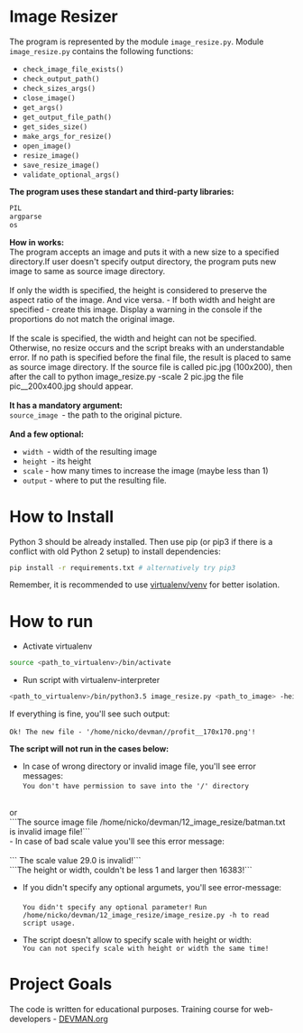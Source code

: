 # Image Resizer

The program is represented by the module ```image_resize.py```.
Module ```image_resize.py``` contains the following functions:

- ```check_image_file_exists()```
- ```check_output_path()```
- ```check_sizes_args()```
- ```close_image()```
- ```get_args()```
- ```get_output_file_path()```
- ```get_sides_size()```
- ```make_args_for_resize()```
- ```open_image()```
- ```resize_image()```
- ```save_resize_image()```
- ```validate_optional_args()```

**The program uses these standart and third-party libraries:**

```python
PIL
argparse
os
```
**How in works:**<br/>
The program accepts an image and puts it with a new size to a specified directory.If user doesn't specify output directory, the program puts new image to same as source image directory.<br/><br/>
If only the width is specified, the height is considered to preserve the aspect ratio of the image. And vice versa. - If both width and height are specified - create this image. Display a warning in the console if the proportions do not match the original image.<br/><br/>
    If the scale is specified, the width and height can not be specified. Otherwise, no resize occurs and the script breaks with an understandable error.
    If no path is specified before the final file, the result is placed to same as source image directory. If the source file is called pic.jpg (100x200), then after the call to python image_resize.py -scale 2 pic.jpg the file pic__200x400.jpg should appear.<br/><br/>
**It has a mandatory argument:**<br/>
```source_image ```- the path to the original picture. <br/><br/>
**And a few optional:** 
- ```width ```- width of the resulting image 
- ```height ```- its height
- ```scale``` - how many times to increase the image (maybe less than 1) 
- ```output``` - where to put the resulting file. 


# How to Install

Python 3 should be already installed. Then use pip (or pip3 if there is a conflict with old Python 2 setup) to install dependencies:

```bash
pip install -r requirements.txt # alternatively try pip3
```

Remember, it is recommended to use [virtualenv/venv](https://devman.org/encyclopedia/pip/pip_virtualenv/) for better isolation.

# How to run
- Activate virtualenv
``` bash
source <path_to_virtualenv>/bin/activate
```
- Run script with virtualenv-interpreter
```bash
<path_to_virtualenv>/bin/python3.5 image_resize.py <path_to_image> -height 170 
```
If everything is fine, you'll see such output:<br/><br/>
```Ok! The new file - '/home/nicko/devman//profit__170x170.png'!```

**The script will not run in the cases below:**

- In case of wrong directory or invalid image file, you'll see error messages:<br/>
```You don't have permission to save into the '/' directory```
<br/>
or <br/>
```The source image file /home/nicko/devman/12_image_resize/batman.txt is invalid image file!```<br/>
- In case of bad scale value you'll see this error message:<br/><br/>
``` The scale value 29.0 is invalid!```<br/>
```The height or width, couldn't be less 1 and larger then 16383!```

- If you didn't specify any optional argumets, you'll see error-message:<br/><br/>
```You didn't specify any optional parameter!```
```Run /home/nicko/devman/12_image_resize/image_resize.py -h to read script usage.```

- The script doesn't allow to specify scale with height or width:<br/>
```You can not specify scale with height or width the same time! ```
# Project Goals

The code is written for educational purposes. Training course for web-developers - [DEVMAN.org](https://devman.org)
